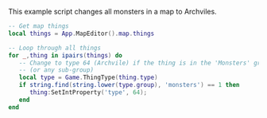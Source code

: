 This example script changes all monsters in a map to Archviles.

```lua
-- Get map things
local things = App.MapEditor().map.things

-- Loop through all things
for _,thing in ipairs(things) do
   -- Change to type 64 (Archvile) if the thing is in the 'Monsters' group
   -- (or any sub-group)
   local type = Game.ThingType(thing.type)
   if string.find(string.lower(type.group), 'monsters') == 1 then
      thing:SetIntProperty('type', 64);
   end
end
```
